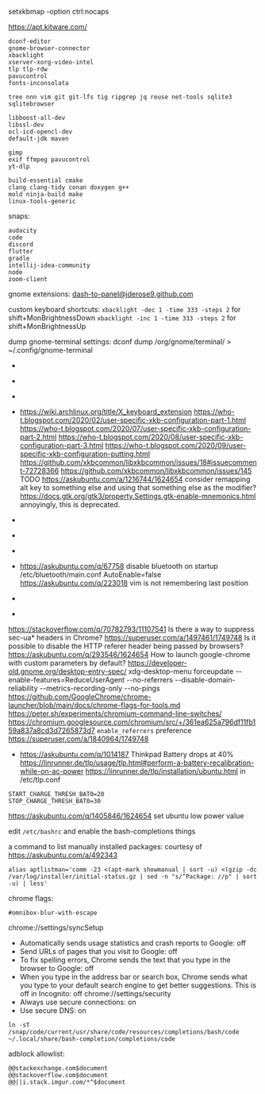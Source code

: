setxkbmap -option ctrl:nocaps

https://apt.kitware.com/

```
dconf-editor
gnome-browser-connector
xbacklight
xserver-xorg-video-intel
tlp tlp-rdw
pavucontrol
fonts-inconsolata

tree nnn vim git git-lfs tig ripgrep jq reuse net-tools sqlite3 sqlitebrowser

libboost-all-dev
libssl-dev
ocl-icd-opencl-dev
default-jdk maven

gimp
exif ffmpeg pavucontrol
yt-dlp

build-essential cmake
clang clang-tidy conan doxygen g++
mold ninja-build make
linux-tools-generic
```

snaps:
```
audacity
code
discord
flutter
gradle
intellij-idea-community
node
zoom-client
```

gnome extensions:
dash-to-panel@jderose9.github.com


custom keyboard shortcuts:
`xbacklight -dec 1 -time 333 -steps 2` for shift+MonBrightnessDown
`xbacklight -inc 1 -time 333 -steps 2` for shift+MonBrightnessUp

dump gnome-terminal settings:
dconf dump /org/gnome/terminal/ > ~/.config/gnome-terminal


- [](https://askubuntu.com/questions/147462/how-can-i-change-the-tty-colors)

- [](https://askubuntu.com/questions/1025765/how-to-map-alt-hjkl-keys-to-arrow-keys)
- [](https://askubuntu.com/a/257497)

- [](https://medium.com/@damko/a-simple-humble-but-comprehensive-guide-to-xkb-for-linux-6f1ad5e13450)
<https://wiki.archlinux.org/title/X_keyboard_extension>
https://who-t.blogspot.com/2020/02/user-specific-xkb-configuration-part-1.html
https://who-t.blogspot.com/2020/07/user-specific-xkb-configuration-part-2.html
https://who-t.blogspot.com/2020/08/user-specific-xkb-configuration-part-3.html
https://who-t.blogspot.com/2020/09/user-specific-xkb-configuration-putting.html
https://github.com/xkbcommon/libxkbcommon/issues/18#issuecomment-72728366
https://github.com/xkbcommon/libxkbcommon/issues/145
TODO https://askubuntu.com/a/1216744/1624654 consider remapping alt key to something else and using that something else as the modifier?
https://docs.gtk.org/gtk3/property.Settings.gtk-enable-mnemonics.html annoyingly, this is deprecated.

- [](https://askubuntu.com/questions/103249/how-to-increase-brightness-in-smaller-steps/1080149#1080149)

- [](https://askubuntu.com/questions/315625/how-to-disable-the-shortcut-ctrl-alt-arrow-in-gnome-3-8)
- [](https://unix.stackexchange.com/questions/260601/understanding-setting-up-different-input-methods)

- [](https://docs.github.com/en/github/authenticating-to-github/connecting-to-github-with-ssh)
https://askubuntu.com/q/67758 disable bluetooth on startup
  /etc/bluetooth/main.conf AutoEnable=false
https://askubuntu.com/q/223018 vim is not remembering last position

- [](https://www.youtube.com/watch?v=KA6A3oeocHY&ab_channel=MentalOutlaw)
- [](https://github.com/StevenBlack/hosts)

https://stackoverflow.com/q/70782793/11107541 Is there a way to suppress sec-ua* headers in Chrome?
https://superuser.com/a/1497461/1749748 Is it possible to disable the HTTP referer header being passed by browsers?
https://askubuntu.com/q/293546/1624654 How to launch google-chrome with custom parameters by default?
https://developer-old.gnome.org/desktop-entry-spec/
xdg-desktop-menu forceupdate
 --enable-features=ReduceUserAgent --no-referrers --disable-domain-reliability --metrics-recording-only --no-pings
https://github.com/GoogleChrome/chrome-launcher/blob/main/docs/chrome-flags-for-tools.md
https://peter.sh/experiments/chromium-command-line-switches/
https://chromium.googlesource.com/chromium/src/+/361ea625a796df11fb159a837a8cd3d7265873d7 `enable_referrers` preference
https://superuser.com/a/1840964/1749748

- [](https://help.ubuntu.com/stable/ubuntu-help/power-batterylife.html.en)
https://askubuntu.com/q/1014187 Thinkpad Battery drops at 40%
https://linrunner.de/tlp/usage/tlp.html#perform-a-battery-recalibration-while-on-ac-power
https://linrunner.de/tlp/installation/ubuntu.html
in /etc/tlp.conf
```
START_CHARGE_THRESH_BAT0=20
STOP_CHARGE_THRESH_BAT0=30
```
https://askubuntu.com/q/1405846/1624654 set ubuntu low power value

edit `/etc/bashrc` and enable the bash-completions things


a command to list manually installed packages:
courtesy of https://askubuntu.com/a/492343
```
alias aptlistman='comm -23 <(apt-mark showmanual | sort -u) <(gzip -dc /var/log/installer/initial-status.gz | sed -n "s/^Package: //p" | sort -u) | less'
```

chrome flags:
```
#omnibox-blur-with-escape
```

chrome://settings/syncSetup
- Automatically sends usage statistics and crash reports to Google: off
- Send URLs of pages that you visit to Google: off
- To fix spelling errors, Chrome sends the text that you type in the browser to Google: off
- When you type in the address bar or search box, Chrome sends what you type to your default search engine to get better suggestions. This is off in Incognito: off
chrome://settings/security
- Always use secure connections: on
- Use secure DNS: on

```
ln -sT /snap/code/current/usr/share/code/resources/completions/bash/code ~/.local/share/bash-completion/completions/code
```

adblock allowlist:
```
@@stackexchange.com$document
@@stackoverflow.com$document
@@||i.stack.imgur.com/*^$document
```
